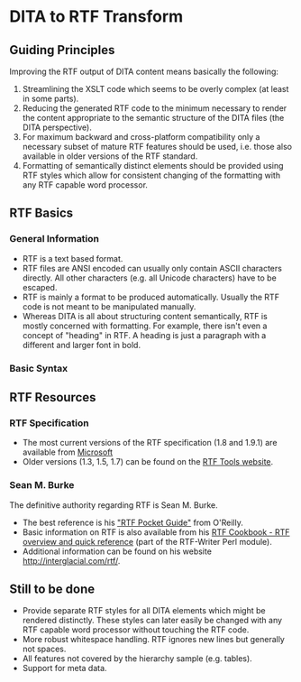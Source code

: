 # DITA to RTF Transform

## Guiding Principles

Improving the RTF output of DITA content means basically the following:

1. Streamlining the XSLT code which seems to be overly complex (at least in some parts).
2. Reducing the generated RTF code to the minimum necessary to render the content appropriate to the semantic structure of the DITA files (the DITA perspective).
3. For maximum backward and cross-platform compatibility only a necessary subset of mature RTF features should be used, i.e. those also available in older versions of the RTF standard.
4. Formatting of semantically distinct elements should be provided using RTF styles which allow for consistent changing of the formatting with any RTF capable word processor.

## RTF Basics

### General Information
- RTF is a text based format.
- RTF files are ANSI encoded can usually only contain ASCII characters directly. All other characters (e.g. all Unicode characters) have to be escaped.
- RTF is mainly a format to be produced automatically. Usually the RTF code is not meant to be manipulated manually. 
- Whereas DITA is all about structuring content semantically, RTF is mostly concerned with formatting. For example, there isn't even a concept of "heading" in RTF. A heading is just a paragraph with a different and larger font in bold.

### Basic Syntax



## RTF Resources

### RTF Specification
- The most current versions of the RTF specification (1.8 and 1.9.1) are available from [Microsoft](http://search.microsoft.com/en-us/DownloadResults.aspx?q=rtf+specification&sortby=-availabledate)
- Older versions (1.3, 1.5, 1.7) can be found on the [RTF Tools website](http://www.snake.net/software/RTF/).

### Sean M. Burke
The definitive authority regarding RTF is Sean M. Burke. 
- The best reference is his ["RTF Pocket Guide"](http://shop.oreilly.com/product/9780596004750.do) from O'Reilly.  
- Basic information on RTF is also available from his [RTF Cookbook - RTF overview and quick reference](http://search.cpan.org/~sburke/RTF-Writer/lib/RTF/Cookbook.pod) (part of the RTF-Writer Perl module).
- Additional information can be found on his website http://interglacial.com/rtf/.

## Still to be done
- Provide separate RTF styles for all DITA elements which might be rendered distinctly. These styles can later easily be changed with any RTF capable word processor without touching the RTF code.
- More robust whitespace handling. RTF ignores new lines but generally not spaces.
- All features not covered by the hierarchy sample (e.g. tables).
- Support for meta data.